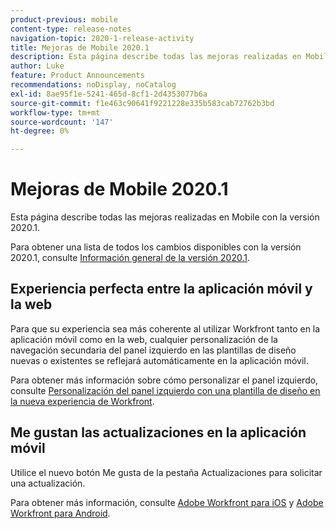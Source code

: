 ```yaml
---
product-previous: mobile
content-type: release-notes
navigation-topic: 2020-1-release-activity
title: Mejoras de Mobile 2020.1
description: Esta página describe todas las mejoras realizadas en Mobile con la versión 2020.1.
author: Luke
feature: Product Announcements
recommendations: noDisplay, noCatalog
exl-id: 8ae95f1e-5241-465d-8cf1-2d4353077b6a
source-git-commit: f1e463c90641f9221228e335b583cab72762b3bd
workflow-type: tm+mt
source-wordcount: '147'
ht-degree: 0%

---
```


# Mejoras de Mobile 2020.1

Esta página describe todas las mejoras realizadas en Mobile con la versión 2020.1.

Para obtener una lista de todos los cambios disponibles con la versión 2020.1, consulte [Información general de la versión 2020.1](../../../product-announcements/product-releases/2020.1-release-activity/2020-1-release-overview.md).

## Experiencia perfecta entre la aplicación móvil y la web

Para que su experiencia sea más coherente al utilizar Workfront tanto en la aplicación móvil como en la web, cualquier personalización de la navegación secundaria del panel izquierdo en las plantillas de diseño nuevas o existentes se reflejará automáticamente en la aplicación móvil.

Para obtener más información sobre cómo personalizar el panel izquierdo, consulte [Personalización del panel izquierdo con una plantilla de diseño en la nueva experiencia de Workfront](https://one.workfront.com/s/article/Customize-the-left-panel-using-a-Layout-Template-in-the-new-Workfront-experience-354734188).

## Me gustan las actualizaciones en la aplicación móvil

Utilice el nuevo botón Me gusta de la pestaña Actualizaciones para solicitar una actualización.

Para obtener más información, consulte [Adobe Workfront para iOS](../../../workfront-basics/mobile-apps/using-the-workfront-mobile-app/workfront-for-ios.md) y [Adobe Workfront para Android](../../../workfront-basics/mobile-apps/using-the-workfront-mobile-app/workfront-for-android.md).
